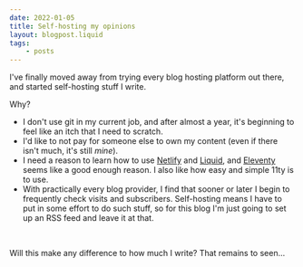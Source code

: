 ```yaml
---
date: 2022-01-05
title: Self-hosting my opinions
layout: blogpost.liquid
tags: 
    - posts
---
```


I've finally moved away from trying every blog hosting platform out there, and started self-hosting stuff I write.

Why?

* I don't use git in my current job, and after almost a year, it's beginning to feel like an itch that I need to scratch.
* I'd like to not pay for someone else to own my content (even if there isn't much, it's still _mine_).
* I need a reason to learn how to use [Netlify](https://netlify.com) and [Liquid](https://shopify.github.io/liquid/), and [Eleventy](https://11ty.dev) seems like a good enough reason. I also like how easy and simple 11ty is to use.
* With practically every blog provider, I find that sooner or later I begin to frequently check visits and subscribers. Self-hosting means I have to put in some effort to do such stuff, so for this blog I'm just going to set up an RSS feed and leave it at that. 
  
<br>

Will this make any difference to how much I write? That remains to seen...
